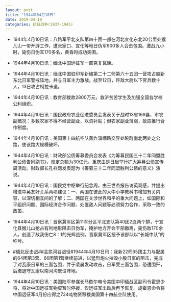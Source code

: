 ```yaml
---
layout: post
title: "1944年04月10日"
date: 2019-04-10
categories: 抗日战争(1937-1945)
---
```


<meta name="referrer" content="no-referrer" />

- 1944年4月10日讯：八路军平北支队第四十团一部在河北宣化东北20公里处猴儿山一带开辟工作，遭张家口、宣化等地日伪军900多人合击包围。激战九小时，毙伤日伪军170多名，黄昏时成功突围。 

- 1944年4月10日讯：缅北中国远征军一部克复瓦康。 

- 1944年4月10日讯：缅北中国驻印军新编第二十二师第六十五团一营攻占般新东北日军警戒阵地，并与日军主力激战。战至12日，歼敌大尉以下官兵数十人，13日攻占柯拉卡道。 

- 1944年4月10日讯：教育部拨款2800万元，救济贫苦学生及加强全国各学校公利组织。 

- 1944年4月10日讯：国民政府农业促进委员会发表关于战时13省169县、市农副概况：多数农家不得不经营副业，以资补贴；但农家副业薄弱，故应推行合作制度。 

- 1944年4月10日讯：美国第十四航空队轰炸滇缅路交界处畹町南北两处之公路，使该路大规模破坏。 

- 1944年4月10日讯：财政部公债筹募委员会发表《为筹募民国三十二年同盟胜利公债告同胞书》，规定总额为30亿元。重庆由是日起举行扩大筹募公债宣传周活动。财政部长孔祥熙发表题为《筹募三十二年同盟胜利公债的意义》演说。 

- 1944年4月10日讯：国民党中枢举行纪念周，由王世杰报告访英观感，并提出增进中英友好关系两项建议：一、两国在彼此的大中小学教科书增加有关内容，以深切相互间的了解；二、两国在关涉世界和平的重大问题上，如国际和平组织问题、国际经济合作问题、处置敌人问题等必须努力合作，采取一致的政策。 

- 1944年4月10日讯：晋察冀军区第11军分区平北支队第40团2连两个排，于宣化县猴儿山抢占有利地形阻击日伪军，掩护地方开会干部撤离，毙伤敌170余人。创造了敌我伤亡8：1的光辉战例。晋察冀军区授予该部队以“长城中队”的称号。 

- #缅北反击战##孟拱河谷战役#1944年4月10日讯：我新22师65团主力与配属的64团第3营、66团第1营继续前进，以猛烈炮火摧毁小股日军的阻击，完成了对瓦康日军的三面包围，并于凌晨发动攻击，日军受三面包围，恐遭围歼，后撤退守瓦康以南河沟既设阵地。 

- 1944年4月10日讯：美国陆军参谋长马歇尔电令美国中印缅战区副司令霍恩少将，将对中国远征军物资暂时停拨，俟远征军出动后再予恢复。旋霍恩命令将中国远征军4月份应得之734吨物资移拨美国第十四航空队使用。 

